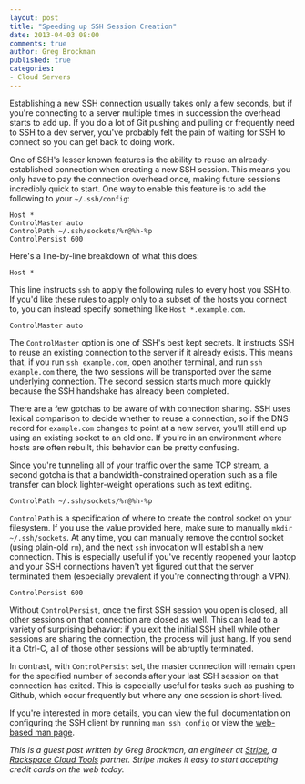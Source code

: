 ```yaml
---
layout: post
title: "Speeding up SSH Session Creation"
date: 2013-04-03 08:00
comments: true
author: Greg Brockman
published: true
categories: 
- Cloud Servers
---
```

Establishing a new SSH connection usually takes only a few seconds, but if you're connecting to a server multiple times in succession the overhead starts to add up. If you do a lot of Git pushing and pulling or frequently need to SSH to a dev server, you've probably felt the pain of waiting for SSH to connect so you can get back to doing work.

One of SSH's lesser known features is the ability to reuse an already-established connection when creating a new SSH session. This means you only have to pay the connection overhead once, making future sessions incredibly quick to start. <!--More-->One way to enable this feature is to add the following to your `~/.ssh/config`:

```
Host *
ControlMaster auto
ControlPath ~/.ssh/sockets/%r@%h-%p
ControlPersist 600
```

Here's a line-by-line breakdown of what this does:

```
Host *
```

This line instructs `ssh` to apply the following rules to every host you SSH to. If you'd like these rules to apply only to a subset of the hosts you connect to, you can instead specify something like `Host *.example.com`.

```
ControlMaster auto
```

The `ControlMaster` option is one of SSH's best kept secrets. It instructs SSH to reuse an existing connection to the server if it already exists. This means that, if you run `ssh example.com`, open another terminal, and run `ssh example.com` there, the two sessions will be transported over the same underlying connection. The second session starts much more quickly because the SSH handshake has already been completed.

There are a few gotchas to be aware of with connection sharing. SSH uses lexical comparison to decide whether to reuse a connection, so if the DNS record for `example.com` changes to point at a new server, you'll still end up using an existing socket to an old one. If you're in an environment where hosts are often rebuilt, this behavior can be pretty confusing.

Since you're tunneling all of your traffic over the same TCP stream, a second gotcha is that a bandwidth-constrained operation such as a file transfer can block lighter-weight operations such as text editing.

```
ControlPath ~/.ssh/sockets/%r@%h-%p
```

`ControlPath` is a specification of where to create the control socket on your filesystem. If you use the value provided here, make sure to manually `mkdir ~/.ssh/sockets`. At any time, you can manually remove the control socket (using plain-old `rm`), and the next `ssh` invocation will establish a new connection. This is especially useful if you've recently reopened your laptop and your SSH connections haven't yet figured out that the server terminated them (especially prevalent if you're connecting through a VPN).

```
ControlPersist 600
```

Without `ControlPersist`, once the first SSH session you open is closed, all other sessions on that connection are closed as well. This can lead to a variety of surprising behavior: if you exit the initial SSH shell while other sessions are sharing the connection, the process will just hang. If you send it a Ctrl-C, all of those other sessions will be abruptly terminated.

In contrast, with `ControlPersist` set, the master connection will remain open for the specified number of seconds after your last SSH session on that connection has exited. This is especially useful for tasks such as pushing to Github, which occur frequently but where any one session is short-lived.

If you're interested in more details, you can view the full documentation on configuring the SSH client by running `man ssh_config` or view the [web-based man page](http://linux.die.net/man/5/ssh_config).

_This is a guest post written by Greg Brockman, an engineer at [Stripe](https://stripe.com/), a [Rackspace Cloud Tools](https://cloudtools.rackspace.com/home) partner. Stripe makes it easy to start accepting credit cards on the web today._
